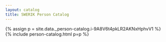 ```yaml
---
layout: catalog
title: SWERIK Person Catalog
---
```

{% assign p = site.data._person-catalog.i-9A8V6t4pkLR2AKNxHphvV1 %}
{% include person-catalog.html p=p %}

